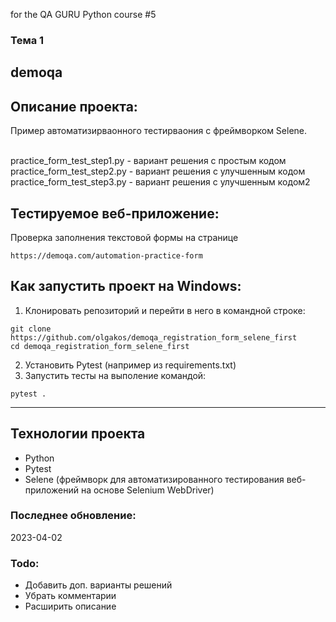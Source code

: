 for the QA GURU Python course #5
### Тема 1
## demoqa
## Описание проекта:
Пример автоматизирваонного тестирваония с фреймворком Selene. 

<br>practice_form_test_step1.py - вариант решения с простым кодом 
<br>practice_form_test_step2.py - вариант решения с улучшенным кодом 
<br>practice_form_test_step3.py - вариант решения с улучшенным кодом2  

## Тестируемое веб-приложение:
Проверка заполнения текстовой формы на странице
```
https://demoqa.com/automation-practice-form
```
## Как запустить проект на Windows:
1. Клонировать репозиторий и перейти в него в командной строке:
```
git clone https://github.com/olgakos/demoqa_registration_form_selene_first
cd demoqa_registration_form_selene_first
```
2. Установить Pytest (например из requirements.txt)
3. Запустить тесты на выполение командой:
```
pytest .
```
---

## Технологии проекта
- Python
- Pytest
- Selene (фреймворк для автоматизированного тестирования веб-приложений на основе Selenium WebDriver)

### Последнее обновление:
2023-04-02  

### Todo:
* Добавить доп. варианты решений
* Убрать комментарии
* Расширить описание